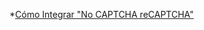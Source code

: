 *[Cómo Integrar "No CAPTCHA reCAPTCHA"](https://webdesign.tutsplus.com/es/tutorials/how-to-integrate-no-captcha-recaptcha-in-your-website--cms-23024)
